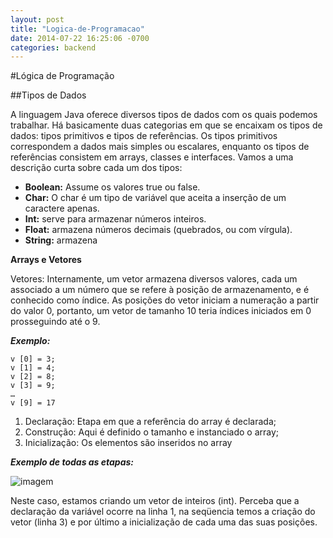 ```yaml
---
layout: post
title: "Logica-de-Programacao"
date: 2014-07-22 16:25:06 -0700
categories: backend
---
```

#Lógica de Programação

##Tipos de Dados

A linguagem Java oferece diversos tipos de dados com os quais podemos trabalhar. Há basicamente duas categorias em que se encaixam os tipos de dados: tipos primitivos e tipos de referências. Os tipos primitivos correspondem a dados mais simples ou escalares, enquanto os tipos de referências consistem em arrays, classes e interfaces. Vamos a uma descrição curta sobre cada um dos tipos:

* **Boolean:** Assume os valores true ou false.
* **Char:** O char é um tipo de variável que aceita a inserção de um caractere apenas.
* **Int:** serve para armazenar números inteiros. 
* **Float:** armazena números decimais (quebrados, ou com vírgula).
* **String:** armazena





**Arrays e Vetores**

Vetores: Internamente, um vetor armazena diversos valores, cada um associado a um número que se refere à posição de armazenamento, e é conhecido como índice. As posições do vetor iniciam a numeração a partir do valor 0, portanto, um vetor de tamanho 10 teria índices iniciados em 0 prosseguindo até o 9.

***Exemplo:***
```
v [0] = 3;
v [1] = 4;
v [2] = 8;
v [3] = 9;
…
v [9] = 17
```

1. Declaração: Etapa em que a referência do array é declarada; 
2. Construção: Aqui é definido o tamanho e instanciado o array; 
3. Inicialização: Os elementos são inseridos no array

***Exemplo de todas as etapas:***

![imagem](https://lh6.googleusercontent.com/ztaNfui3a9_WlkYHrTattPwVI5H0gguUkIv3zcdxhXsAh4H5nYth4e8r2OJXIl_z-RHo92anub6RmsFlS62lyCP476HTzi-XVCQKv7qLTuCOvCSrlzzkfxI-BCSlvFH4XVY1IDq9)

Neste caso, estamos criando um vetor de inteiros (int). Perceba que a declaração da variável ocorre na linha 1, na seqüencia temos a criação do vetor (linha 3) e por último a inicialização de cada uma das suas posições.


